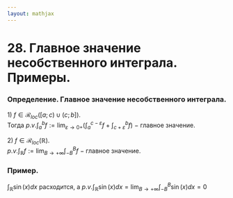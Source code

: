 ```yaml
---  
layout: mathjax  
---  
```

  
# 28. Главное значение несобственного интеграла. Примеры.  
  
### Определение. Главное значение несобственного интеграла.  
$1)~f\in\mathcal{R}_{loc}([a;c)\cup(c;b])$.  
Тогда $p.v.\displaystyle\int_a^b f:=\lim_{\varepsilon\to0+}\Big(\int_a^{c-\varepsilon}f+\int_{c+\varepsilon}^bf\Big)~-~$главное значение.  
  
$2)$ $f\in\mathcal{R}_{loc}(\mathbb{R})$.  
$p.v.\displaystyle\int_\mathbb{R} f:=\lim_{B\to+\infty}\int_{-B}^B f~-~$главное значение.  
  
### Пример.  
$\displaystyle\int_\mathbb{R}\sin(x)dx$ расходится, а $p.v.\displaystyle\int_\mathbb{R}\sin(x)dx=\lim_{B\to+\infty}\int_{-B}^B\sin(x)dx=0$  
